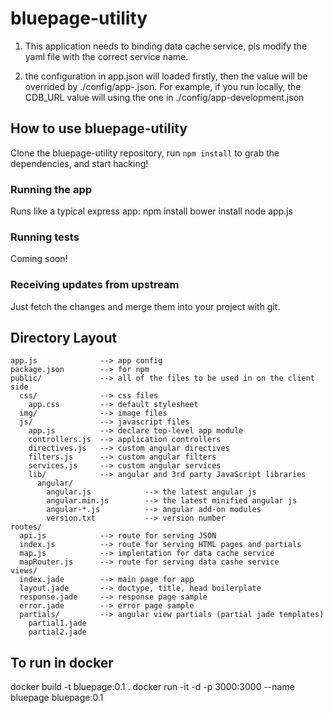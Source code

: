# bluepage-utility

1. This application needs to binding data cache service, pls modify the yaml file with the correct service name.

2. the configuration in app.json will loaded firstly, then the value will be overrided by ./config/app-<enviroment type>.json. For example, if you run locally, the CDB_URL value will using the one in ./config/app-development.json 

## How to use bluepage-utility

Clone the bluepage-utility repository, run `npm install` to grab the dependencies, and start hacking!

### Running the app

Runs like a typical express app:
    npm install
    bower install
    node app.js

### Running tests

Coming soon!

### Receiving updates from upstream

Just fetch the changes and merge them into your project with git.


## Directory Layout
    
    app.js              --> app config
    package.json        --> for npm
    public/             --> all of the files to be used in on the client side
      css/              --> css files
        app.css         --> default stylesheet
      img/              --> image files
      js/               --> javascript files
        app.js          --> declare top-level app module
        controllers.js  --> application controllers
        directives.js   --> custom angular directives
        filters.js      --> custom angular filters
        services.js     --> custom angular services
        lib/            --> angular and 3rd party JavaScript libraries
          angular/
            angular.js            --> the latest angular js
            angular.min.js        --> the latest minified angular js
            angular-*.js          --> angular add-on modules
            version.txt           --> version number
    routes/
      api.js            --> route for serving JSON
      index.js          --> route for serving HTML pages and partials
      map.js            --> implentation for data cache service
      mapRouter.js      --> route for serving data cashe service
    views/
      index.jade        --> main page for app
      layout.jade       --> doctype, title, head boilerplate
      response.jade     --> response page sample
      error.jade        --> error page sample
      partials/         --> angular view partials (partial jade templates)
        partial1.jade
        partial2.jade

## To run in docker
docker build -t bluepage:0.1 .
docker run -it -d -p 3000:3000 --name bluepage bluepage:0.1
